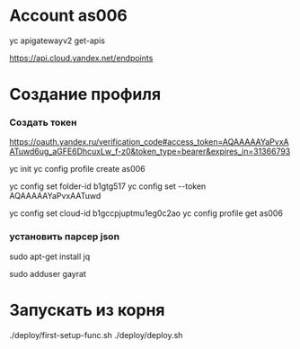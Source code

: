 # Account as006
yc apigatewayv2 get-apis

https://api.cloud.yandex.net/endpoints

# Создание профиля

### Создать токен
https://oauth.yandex.ru/verification_code#access_token=AQAAAAAYaPvxAATuwd6ug_aGFE6DhcuxLw_f-z0&token_type=bearer&expires_in=31366793

yc init
yc config profile create as006

yc config set folder-id b1gtg517
yc config set --token AQAAAAAYaPvxAATuwd

yc config set cloud-id b1gccpjuptmu1eg0c2ao
yc config profile get as006

### установить парсер json
sudo apt-get install jq

sudo adduser gayrat

# Запускать из корня
./deploy/first-setup-func.sh
./deploy/deploy.sh


